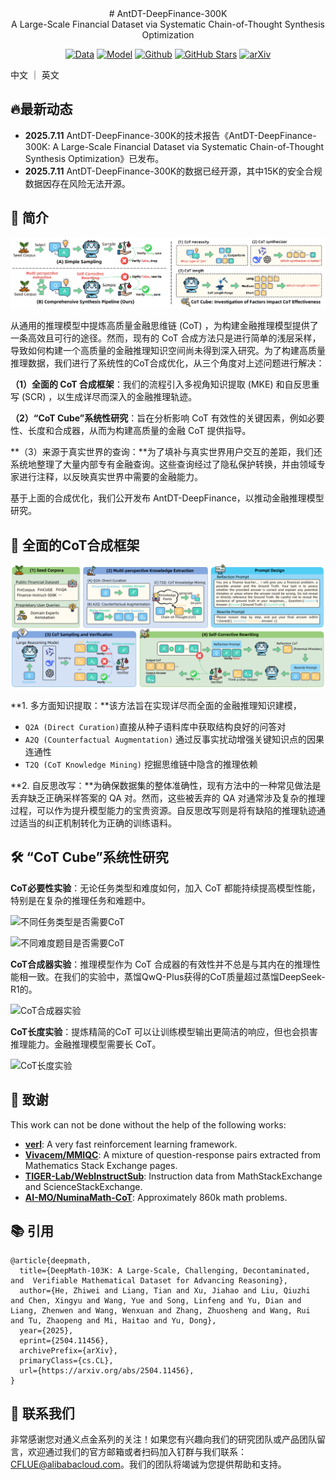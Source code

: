 <div align="center">
# AntDT-DeepFinance-300K
</div>

<div align="center">
A Large-Scale Financial Dataset via Systematic Chain-of-Thought Synthesis Optimization
</div>

<div align="center">

[![Data](https://img.shields.io/badge/Data-4d5eff?style=for-the-badge&logo=huggingface&logoColor=ffffff&labelColor)](https://huggingface.co/datasets/zwhe99/DeepMath-103K)
[![Model](https://img.shields.io/badge/Model-4d5eff?style=for-the-badge&logo=huggingface&logoColor=ffffff&labelColor)](https://huggingface.co/collections/zwhe99/deepmath-6816e139b7f467f21a459a9a)
[![Github](https://img.shields.io/badge/Code-000000?style=for-the-badge&logo=github&logoColor=white)](https://github.com/zwhe99/DeepMath)
[![GitHub Stars](https://img.shields.io/github/stars/zwhe99/DeepMath?style=for-the-badge&logo=github&logoColor=white&label=Stars&color=000000)](https://github.com/zwhe99/DeepMath)
[![arXiv](https://img.shields.io/badge/arXiv-2504.11456-b31b1b.svg?style=for-the-badge)](https://arxiv.org/abs/2504.11456)
</div>

中文 ｜ 英文

## :fire: ​最新动态

- **2025.7.11** AntDT-DeepFinance-300K的技术报告《AntDT-DeepFinance-300K: A Large-Scale Financial Dataset via
  Systematic Chain-of-Thought Synthesis Optimization》已发布。
- **2025.7.11**  AntDT-DeepFinance-300K的数据已经开源，其中15K的安全合规数据因存在风险无法开源。

## :book: 简介

![简介](assets/intro.png)

从通用的推理模型中提炼高质量金融思维链 (CoT) ，为构建金融推理模型提供了一条高效且可行的途径。然而，现有的 CoT 合成方法只是进行简单的浅层采样，导致如何构建一个高质量的金融推理知识空间尚未得到深入研究。为了构建高质量推理数据，我们进行了系统性的CoT合成优化，从三个角度对上述问题进行解决：

**（1）全面的 CoT 合成框架**：我们的流程引入多视角知识提取 (MKE) 和自反思重写 (SCR) ，以生成详尽而深入的金融推理轨迹。

**（2）“CoT Cube”系统性研究**：旨在分析影响 CoT 有效性的关键因素，例如必要性、长度和合成器，从而为构建高质量的金融 CoT 提供指导。

**（3）来源于真实世界的查询：**为了填补与真实世界用户交互的差距，我们还系统地整理了大量内部专有金融查询。这些查询经过了隐私保护转换，并由领域专家进行注释，以反映真实世界中需要的金融能力。

基于上面的合成优化，我们公开发布 AntDT-DeepFinance，以推动金融推理模型研究。

## :rocket: 全面的CoT合成框架

![全面的CoT合成流程](assets/framework.png)

**1. 多方面知识提取：**该方法旨在实现详尽而全面的金融推理知识建模，

- `Q2A (Direct Curation)`直接从种子语料库中获取结构良好的问答对
- `A2Q (Counterfactual Augmentation)` 通过反事实扰动增强关键知识点的因果连通性
- `T2Q (CoT Knowledge Mining)` 挖掘思维链中隐含的推理依赖

**2. 自反思改写：**为确保数据集的整体准确性，现有方法中的一种常见做法是丢弃缺乏正确采样答案的 QA 对。然而，这些被丢弃的 QA 对通常涉及复杂的推理过程，可以作为提升模型能力的宝贵资源。自反思改写则是将有缺陷的推理轨迹通过适当的纠正机制转化为正确的训练语料。

## 🛠️ “CoT Cube”系统性研究

**CoT必要性实验**：无论任务类型和难度如何，加入 CoT 都能持续提高模型性能，特别是在复杂的推理任务和难题中。

![不同任务类型是否需要CoT](https://intranetproxy.alipay.com/skylark/lark/0/2025/png/167556596/1752132190863-d775c9fb-83dc-4006-b3bd-13d613a8ead1.png)

![不同难度题目是否需要CoT](https://intranetproxy.alipay.com/skylark/lark/0/2025/png/167556596/1752132199619-ba645846-3b8e-4f50-903c-4d1d3485187a.png)

**CoT合成器实验**：推理模型作为 CoT 合成器的有效性并不总是与其内在的推理性能相一致。在我们的实验中，蒸馏QwQ-Plus获得的CoT质量超过蒸馏DeepSeek-R1的。

![CoT合成器实验](https://intranetproxy.alipay.com/skylark/lark/0/2025/png/167556596/1752132297916-0000e9bb-ac8d-4543-84a3-8ae17ef9cfa2.png)

**CoT长度实验**：提炼精简的CoT 可以让训练模型输出更简洁的响应，但也会损害推理能力。金融推理模型需要长 CoT。

![CoT长度实验](https://intranetproxy.alipay.com/skylark/lark/0/2025/png/167556596/1752132438448-9d2fbf1b-c886-4ed3-bc2f-26172c844df5.png)

## 🙏 致谢

This work can not be done without the help of the following works:

- **[verl](https://github.com/volcengine/verl)**: A very fast reinforcement learning framework.
- **[Vivacem/MMIQC](https://huggingface.co/datasets/Vivacem/MMIQC)**: A mixture of question-response pairs extracted from Mathematics Stack Exchange pages.
- **[TIGER-Lab/WebInstructSub](https://huggingface.co/datasets/TIGER-Lab/WebInstructSub)**: Instruction data from MathStackExchange and ScienceStackExchange.
- **[AI-MO/NuminaMath-CoT](https://huggingface.co/datasets/AI-MO/NuminaMath-CoT)**: Approximately 860k math problems.

## 📚 引用

```
@article{deepmath,
  title={DeepMath-103K: A Large-Scale, Challenging, Decontaminated, and  Verifiable Mathematical Dataset for Advancing Reasoning},
  author={He, Zhiwei and Liang, Tian and Xu, Jiahao and Liu, Qiuzhi and Chen, Xingyu and Wang, Yue and Song, Linfeng and Yu, Dian and Liang, Zhenwen and Wang, Wenxuan and Zhang, Zhuosheng and Wang, Rui and Tu, Zhaopeng and Mi, Haitao and Yu, Dong},
  year={2025},
  eprint={2504.11456},
  archivePrefix={arXiv},
  primaryClass={cs.CL},
  url={https://arxiv.org/abs/2504.11456}, 
}
```

## 🤝 联系我们

非常感谢您对通义点金系列的关注！如果您有兴趣向我们的研究团队或产品团队留言，欢迎通过我们的官方邮箱或者扫码加入钉群与我们联系：[CFLUE@alibabacloud.com](mailto:CFLUE@alibabacloud.com)。我们的团队将竭诚为您提供帮助和支持。

